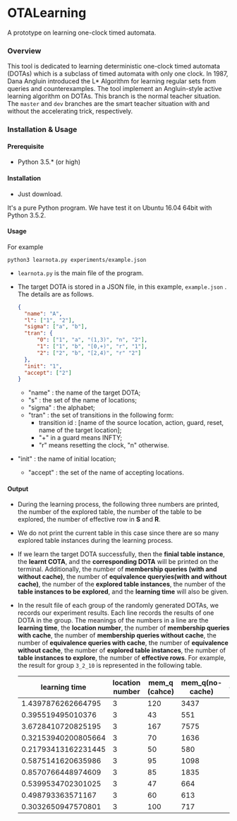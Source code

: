 # OTALearning

A prototype on learning one-clock timed automata.

### Overview

This tool is dedicated to learning deterministic one-clock timed automata (DOTAs) which is a subclass of timed automata with only one clock. In 1987, Dana Angluin introduced the L* Algorithm for learning regular sets from queries and counterexamples. The tool implement an Angluin-style active learning algorithm on DOTAs. This branch is the normal teacher situation. The `master` and  `dev` branches are the smart teacher situation with and without the accelerating trick, respectively.

### Installation & Usage

#### Prerequisite

- Python 3.5.* (or high)


#### Installation

- Just download.

It's a pure Python program.  We have test it on Ubuntu 16.04 64bit with Python 3.5.2.

#### Usage

For example

```shell
python3 learnota.py experiments/example.json
```

- `learnota.py` is the main file of the program.

- The target DOTA is stored in a JSON file, in this example, `example.json` . The details are as follows.

  ```json
  {
    "name": "A",
    "l": ["1", "2"],
    "sigma": ["a", "b"],
    "tran": {
  	    "0": ["1", "a", "(1,3)", "n", "2"],
  	    "1": ["1", "b", "[0,+)", "r", "1"],
  	    "2": ["2", "b", "[2,4)", "r" "2"]
    },
    "init": "1",
    "accept": ["2"]
  }
  ```

  - "name" : the name of the target DOTA;
  - "s" : the set of the name of locations;
  - "sigma" : the alphabet;
  - "tran" : the set of transitions in the following form:
    - transition id : [name of the source location, action, guard, reset, name of the target location];
    - "+" in a guard means INFTY​;
    - "r" means resetting the clock, "n" otherwise.
- "init" : the name of initial location;
  - "accept" : the set of the name of accepting locations.
  
#### Output

- During the learning process, the following three numbers are printed, the number of the explored table, the number of the table to be explored, the number of effective row in $\bm{S}$ and $\bm{R}$.

- We do not print the current table in this case since there are so many explored table instances during the learning process.

- If we learn the target DOTA successfully, then the **finial table instance**, the **learnt COTA**, and the **corresponding DOTA** will be printed on the terminal. Additionally, the number of **membership queries (with and without cache)**, the number of **equivalence queryies(with and without cache)**, the number of the **explored table instances**, the number of the **table instances to be explored**, and the **learning time** will also be given. 

- In the result file of each group of the randomly generated DOTAs, we records our experiment results. Each line records the results of one DOTA in the group. The meanings of the numbers in a line are the **learning time**, the **location number**, the number of **membership queries with cache**, the number of **membership queries without cache**, the number of **equivalence queries with cache**, the number of **equivalence without cache**, the number of **explored table instances**, the number of **table instances to explore**, the number of **effective rows**. For example, the result for group `3_2_10` is represented in the following table.

  | learning time       | location number | mem_q (cahce) | mem_q(no-cache) | eq_q(cache) | eq_q(no-cache) | explored | to explore | effective row |
  | ------------------- | --------------- | ------------- | --------------- | ----------- | -------------- | -------- | ---------- | ------------- |
  | 1.4397876262664795  | 3               | 120           | 3437            | 12          | 108            | 257      | 97         | 9             |
  | 0.395519495010376   | 3               | 43            | 551             | 7           | 20             | 47       | 18         | 6             |
  | 3.6728410720825195  | 3               | 167           | 7575            | 14          | 173            | 562      | 200        | 15            |
  | 0.32153940200805664 | 3               | 70            | 1636            | 7           | 59             | 163      | 11         | 10            |
  | 0.21793413162231445 | 3               | 50            | 580             | 5           | 19             | 60       | 18         | 5             |
  | 0.5875141620635986  | 3               | 95            | 1098            | 10          | 65             | 94       | 6          | 9             |
  | 0.8570766448974609  | 3               | 85            | 1835            | 11          | 98             | 119      | 162        | 8             |
  | 0.5399534702301025  | 3               | 47            | 664             | 8           | 26             | 61       | 19         | 6             |
  | 0.498793363571167   | 3               | 60            | 613             | 7           | 31             | 58       | 15         | 6             |
  | 0.3032650947570801  | 3               | 100           | 717             | 7           | 14             | 70       | 3          | 14            |
  
  
  
   
